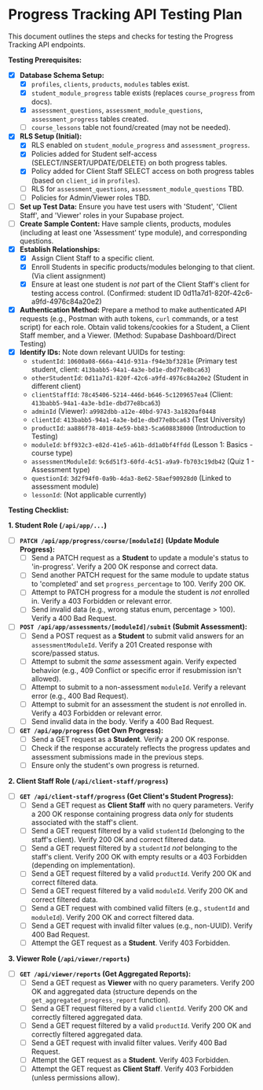 # Progress Tracking API Testing Plan

This document outlines the steps and checks for testing the Progress Tracking API endpoints.

**Testing Prerequisites:**

*   [x] **Database Schema Setup:**
    *   [x] `profiles`, `clients`, `products`, `modules` tables exist.
    *   [x] `student_module_progress` table exists (replaces `course_progress` from docs).
    *   [x] `assessment_questions`, `assessment_module_questions`, `assessment_progress` tables created.
    *   [ ] `course_lessons` table not found/created (may not be needed).
*   [x] **RLS Setup (Initial):**
    *   [x] RLS enabled on `student_module_progress` and `assessment_progress`.
    *   [x] Policies added for Student self-access (SELECT/INSERT/UPDATE/DELETE) on both progress tables.
    *   [x] Policy added for Client Staff SELECT access on both progress tables (based on `client_id` in `profiles`).
    *   [ ] RLS for `assessment_questions`, `assessment_module_questions` TBD.
    *   [ ] Policies for Admin/Viewer roles TBD.
*   [ ] **Set up Test Data:** Ensure you have test users with 'Student', 'Client Staff', and 'Viewer' roles in your Supabase project.
*   [ ] **Create Sample Content:** Have sample clients, products, modules (including at least one 'Assessment' type module), and corresponding questions.
*   [x] **Establish Relationships:**
    *   [x] Assign Client Staff to a specific client.
    *   [x] Enroll Students in specific products/modules belonging to that client. (Via client assignment)
    *   [x] Ensure at least one student is *not* part of the Client Staff's client for testing access control. (Confirmed: student ID 0d11a7d1-820f-42c6-a9fd-4976c84a20e2)
*   [x] **Authentication Method:** Prepare a method to make authenticated API requests (e.g., Postman with auth tokens, `curl` commands, or a test script) for each role. Obtain valid tokens/cookies for a Student, a Client Staff member, and a Viewer. (Method: Supabase Dashboard/Direct Testing)
*   [x] **Identify IDs:** Note down relevant UUIDs for testing:
    *   `studentId`: `10600a08-666a-441d-931a-f94e3bf3281e` (Primary test student, client: `413babb5-94a1-4a3e-bd1e-dbd77e8bca63`)
    *   `otherStudentId`: `0d11a7d1-820f-42c6-a9fd-4976c84a20e2` (Student in different client)
    *   `clientStaffId`: `78c45406-5214-446d-b646-5c1209657ea4` (Client: `413babb5-94a1-4a3e-bd1e-dbd77e8bca63`)
    *   `adminId` (Viewer): `a9982dbb-a12e-40bd-9743-3a1820af0448`
    *   `clientId`: `413babb5-94a1-4a3e-bd1e-dbd77e8bca63` (Test University)
    *   `productId`: `aa886f78-4018-4e59-bb83-5ca608838000` (Introduction to Testing)
    *   `moduleId`: `bff932c3-e82d-41e5-a61b-dd1a0bf4ffdd` (Lesson 1: Basics - course type)
    *   `assessmentModuleId`: `9c6d51f3-60fd-4c51-a9a9-fb703c19db42` (Quiz 1 - Assessment type)
    *   `questionId`: `3d2f94f0-0a9b-4da3-8e62-58aef90928d0` (Linked to assessment module)
    *   `lessonId`: (Not applicable currently)

**Testing Checklist:**

**1. Student Role (`/api/app/...`)**

*   [ ] **`PATCH /api/app/progress/course/[moduleId]` (Update Module Progress):**
    *   [ ] Send a PATCH request as a **Student** to update a module's status to 'in-progress'. Verify a 200 OK response and correct data.
    *   [ ] Send another PATCH request for the same module to update status to 'completed' and set `progress_percentage` to 100. Verify 200 OK.
    *   [ ] Attempt to PATCH progress for a module the student is *not* enrolled in. Verify a 403 Forbidden or relevant error.
    *   [ ] Send invalid data (e.g., wrong status enum, percentage > 100). Verify a 400 Bad Request.
*   [ ] **`POST /api/app/assessments/[moduleId]/submit` (Submit Assessment):**
    *   [ ] Send a POST request as a **Student** to submit valid answers for an `assessmentModuleId`. Verify a 201 Created response with score/passed status.
    *   [ ] Attempt to submit the *same* assessment again. Verify expected behavior (e.g., 409 Conflict or specific error if resubmission isn't allowed).
    *   [ ] Attempt to submit to a non-assessment `moduleId`. Verify a relevant error (e.g., 400 Bad Request).
    *   [ ] Attempt to submit for an assessment the student is *not* enrolled in. Verify a 403 Forbidden or relevant error.
    *   [ ] Send invalid data in the body. Verify a 400 Bad Request.
*   [ ] **`GET /api/app/progress` (Get Own Progress):**
    *   [ ] Send a GET request as a **Student**. Verify a 200 OK response.
    *   [ ] Check if the response accurately reflects the progress updates and assessment submissions made in the previous steps.
    *   [ ] Ensure only the student's own progress is returned.

**2. Client Staff Role (`/api/client-staff/progress`)**

*   [ ] **`GET /api/client-staff/progress` (Get Client's Student Progress):**
    *   [ ] Send a GET request as **Client Staff** with no query parameters. Verify a 200 OK response containing progress data *only* for students associated with the staff's client.
    *   [ ] Send a GET request filtered by a valid `studentId` (belonging to the staff's client). Verify 200 OK and correct filtered data.
    *   [ ] Send a GET request filtered by a `studentId` *not* belonging to the staff's client. Verify 200 OK with empty results or a 403 Forbidden (depending on implementation).
    *   [ ] Send a GET request filtered by a valid `productId`. Verify 200 OK and correct filtered data.
    *   [ ] Send a GET request filtered by a valid `moduleId`. Verify 200 OK and correct filtered data.
    *   [ ] Send a GET request with combined valid filters (e.g., `studentId` and `moduleId`). Verify 200 OK and correct filtered data.
    *   [ ] Send a GET request with invalid filter values (e.g., non-UUID). Verify 400 Bad Request.
    *   [ ] Attempt the GET request as a **Student**. Verify 403 Forbidden.

**3. Viewer Role (`/api/viewer/reports`)**

*   [ ] **`GET /api/viewer/reports` (Get Aggregated Reports):**
    *   [ ] Send a GET request as **Viewer** with no query parameters. Verify 200 OK and aggregated data (structure depends on the `get_aggregated_progress_report` function).
    *   [ ] Send a GET request filtered by a valid `clientId`. Verify 200 OK and correctly filtered aggregated data.
    *   [ ] Send a GET request filtered by a valid `productId`. Verify 200 OK and correctly filtered aggregated data.
    *   [ ] Send a GET request with invalid filter values. Verify 400 Bad Request.
    *   [ ] Attempt the GET request as a **Student**. Verify 403 Forbidden.
    *   [ ] Attempt the GET request as **Client Staff**. Verify 403 Forbidden (unless permissions allow). 